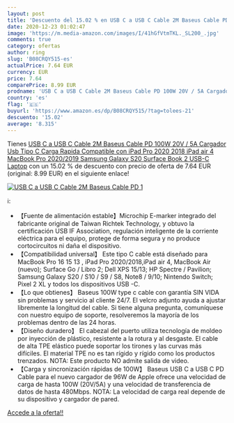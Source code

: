 ```yaml
---
layout: post
title: 'Descuento del 15.02 % en USB C a USB C Cable 2M Baseus Cable PD 1'
date: 2020-12-23 01:02:47
image: 'https://m.media-amazon.com/images/I/41hGfVtmTKL._SL200_.jpg'
comments: true
category: ofertas
author: ring
slug: 'B08CRQY515-es'
actualPrice: 7.64 EUR
currency: EUR
price: 7.64
comparePrice: 8.99 EUR
prodname: 'USB C a USB C Cable 2M Baseus Cable PD 100W 20V / 5A Cargador Usb Tipo C Carga Rapida Compatible con iPad Pro 2020 2018 iPad air 4 MacBook Pro 2020/2019 Samsung Galaxy S20 Surface Book 2 USB-C Laptop'
country: 'es'
flag: '🇪🇸'
buyurl: 'https://www.amazon.es/dp/B08CRQY515/?tag=tolees-21'
descuento: '15.02'
average: '8.315'
---
```


Tienes [USB C a USB C Cable 2M Baseus Cable PD 100W 20V / 5A Cargador Usb Tipo C Carga Rapida Compatible con iPad Pro 2020 2018 iPad air 4 MacBook Pro 2020/2019 Samsung Galaxy S20 Surface Book 2 USB-C Laptop](https://www.amazon.es/dp/B08CRQY515/?tag=tolees-21) con un 15.02 % de descuento con precio de oferta de 7.64 EUR (original: 8.99 EUR) en el siguiente enlace!

[![USB C a USB C Cable 2M Baseus Cable PD 1](https://m.media-amazon.com/images/I/41hGfVtmTKL._SL200_.jpg)](https://www.amazon.es/dp/B08CRQY515/?tag=tolees-21)

ℹ️:

- 【Fuente de alimentación estable】Microchip E-marker integrado del fabricante original de Taiwan Richtek Technology, y obtuvo la certificación USB IF Association, regulación inteligente de la corriente eléctrica para el equipo, protege de forma segura y no produce cortocircuitos ni daña el dispositivo.
- 【Compatibilidad universal】 Este tipo C cable está diseñado para MacBook Pro 16  15  13 , iPad Pro 2020/2018,iPad air 4, MacBook Air (nuevo); Surface Go / Libro 2; Dell XPS 15/13; HP Spectre / Pavilion; Samsung Galaxy S20 / S10 / S9 / S8, Note8 / 9/10; Nintendo Switch; Pixel 2 XL y todos los dispositivos USB -C.
- 【Lo que obtienes】 Baseus 100W type c cable con garantía SIN VIDA sin problemas y servicio al cliente 24/7. El velcro adjunto ayuda a ajustar libremente la longitud del cable. Si tiene alguna pregunta, comuníquese con nuestro equipo de soporte, resolveremos la mayoría de los problemas dentro de las 24 horas.
- 【Diseño duradero】 El cabezal del puerto utiliza tecnología de moldeo por inyección de plástico, resistente a la rotura y al desgaste. El cable de alta TPE elástico puede soportar los tirones y las curvas más difíciles. El material TPE no es tan rígido y rígido como los productos trenzados. NOTA: Este producto NO admite salida de video.
- 【Carga y sincronización rápidas de 100W】 Baseus USB C a USB C PD Cable para el nuevo cargador de 96W de Apple ofrece una velocidad de carga de hasta 100W (20V/5A) y una velocidad de transferencia de datos de hasta 480Mbps. NOTA: La velocidad de carga real depende de su dispositivo y cargador de pared.

[Accede a la oferta!!](https://www.amazon.es/dp/B08CRQY515/?tag=tolees-21)
